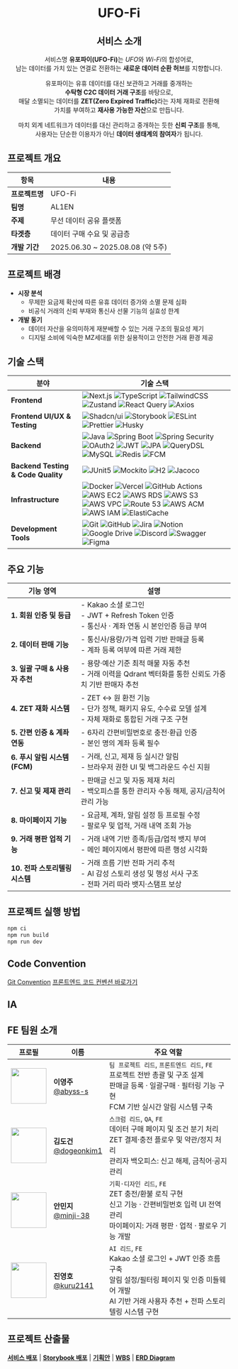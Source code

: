# <div align="center">UFO-Fi</div>

## <div align="center">서비스 소개</div>

<div style="text-align: center">

<p>
서비스명 <strong>유포파이(UFO-Fi)</strong>는 <em>UFO</em>와 <em>Wi-Fi</em>의 합성어로,<br>
남는 데이터를 가치 있는 연결로 전환하는 <strong>새로운 데이터 순환 허브</strong>를 지향합니다.
</p>

<p>
유포파이는 유휴 데이터를 대신 보관하고 거래를 중개하는<br>
<strong>수탁형 C2C 데이터 거래 구조</strong>를 바탕으로,<br>
매달 소멸되는 데이터를 <strong>ZET(Zero Expired Traffic)</strong>라는 자체 재화로 전환해<br>
가치를 부여하고 <strong>재사용 가능한 자산</strong>으로 만듭니다.
</p>

<p>
마치 외계 네트워크가 데이터를 대신 관리하고 중개하는 듯한 <strong>신뢰 구조</strong>를 통해,<br>
사용자는 단순한 이용자가 아닌 <strong>데이터 생태계의 참여자</strong>가 됩니다.
</p>

</div>

## 프로젝트 개요

| 항목           | 내용                             |
| -------------- | -------------------------------- |
| **프로젝트명** | UFO-Fi                           |
| **팀명**       | AL1EN                            |
| **주제**       | 무선 데이터 공유 플랫폼          |
| **타겟층**     | 데이터 구매 수요 및 공급층       |
| **개발 기간**  | 2025.06.30 ~ 2025.08.08 (약 5주) |

## 프로젝트 배경

- **시장 분석**
  - 무제한 요금제 확산에 따른 유휴 데이터 증가와 소멸 문제 심화
  - 비공식 거래의 신뢰 부재와 통신사 선물 기능의 실효성 한계
- **개발 동기**
  - 데이터 자산을 유의미하게 재분배할 수 있는 거래 구조의 필요성 제기
  - 디지털 소비에 익숙한 MZ세대를 위한 실용적이고 안전한 거래 환경 제공

## 기술 스택

| 분야                               | 기술 스택                                                                                                                                                                                                                                                                                                                                                                                                                                                                                                                                                                                                                                                                                                                                                                                                                                                                                                                                                                                                                                                                                                                                          |
| ---------------------------------- | -------------------------------------------------------------------------------------------------------------------------------------------------------------------------------------------------------------------------------------------------------------------------------------------------------------------------------------------------------------------------------------------------------------------------------------------------------------------------------------------------------------------------------------------------------------------------------------------------------------------------------------------------------------------------------------------------------------------------------------------------------------------------------------------------------------------------------------------------------------------------------------------------------------------------------------------------------------------------------------------------------------------------------------------------------------------------------------------------------------------------------------------------- |
| **Frontend**                       | ![Next.js](https://img.shields.io/badge/Next.js-000000?style=flat&logo=next.js&logoColor=white) ![TypeScript](https://img.shields.io/badge/TypeScript-3178C6?style=flat&logo=typescript&logoColor=white) ![TailwindCSS](https://img.shields.io/badge/TailwindCSS-06B6D4?style=flat&logo=tailwindcss&logoColor=white) ![Zustand](https://img.shields.io/badge/Zustand-FF6B35?style=flat&logo=zustand&logoColor=white) ![React Query](https://img.shields.io/badge/React_Query-FF4154?style=flat&logo=reactquery&logoColor=white) ![Axios](https://img.shields.io/badge/Axios-5A29E4?style=flat&logo=axios&logoColor=white)                                                                                                                                                                                                                                                                                                                                                                                                                                                                                                                          |
| **Frontend UI/UX & Testing**       | ![Shadcn/ui](https://img.shields.io/badge/Shadcn%2Fui-000000?style=flat&logo=shadcnui&logoColor=white) ![Storybook](https://img.shields.io/badge/Storybook-FF4785?style=flat&logo=storybook&logoColor=white) ![ESLint](https://img.shields.io/badge/ESLint-4B32C3?style=flat&logo=eslint&logoColor=white) ![Prettier](https://img.shields.io/badge/Prettier-F7B93E?style=flat&logo=prettier&logoColor=black) ![Husky](https://img.shields.io/badge/Husky-42B883?style=flat&logo=husky&logoColor=white)                                                                                                                                                                                                                                                                                                                                                                                                                                                                                                                                                                                                                                             |
| **Backend**                        | ![Java](https://img.shields.io/badge/Java_17-ED8B00?style=flat&logo=openjdk&logoColor=white) ![Spring Boot](https://img.shields.io/badge/Spring_Boot-6DB33F?style=flat&logo=spring-boot&logoColor=white) ![Spring Security](https://img.shields.io/badge/Spring_Security-6DB33F?style=flat&logo=springsecurity&logoColor=white) ![OAuth2](https://img.shields.io/badge/OAuth2-4285F4?style=flat&logo=oauth&logoColor=white) ![JWT](https://img.shields.io/badge/JWT-000000?style=flat&logo=JSON%20web%20tokens&logoColor=white) ![JPA](https://img.shields.io/badge/JPA-59666C?style=flat&logo=hibernate&logoColor=white) ![QueryDSL](https://img.shields.io/badge/QueryDSL-0078D4?style=flat&logo=java&logoColor=white) ![MySQL](https://img.shields.io/badge/MySQL-4479A1?style=flat&logo=mysql&logoColor=white) ![Redis](https://img.shields.io/badge/Redis-DC382D?style=flat&logo=redis&logoColor=white) ![FCM](https://img.shields.io/badge/FCM-FFCA28?style=flat&logo=firebase&logoColor=black)                                                                                                                                              |
| **Backend Testing & Code Quality** | ![JUnit5](https://img.shields.io/badge/JUnit5-25A162?style=flat&logo=junit5&logoColor=white) ![Mockito](https://img.shields.io/badge/Mockito-25A162?style=flat&logo=mockito&logoColor=white) ![H2](https://img.shields.io/badge/H2-0078D4?style=flat&logo=h2&logoColor=white) ![Jacoco](https://img.shields.io/badge/Jacoco-DC382D?style=flat&logo=jacoco&logoColor=white)                                                                                                                                                                                                                                                                                                                                                                                                                                                                                                                                                                                                                                                                                                                                                                         |
| **Infrastructure**                 | ![Docker](https://img.shields.io/badge/Docker-2496ED?style=flat&logo=docker&logoColor=white) ![Vercel](https://img.shields.io/badge/Vercel-000000?style=flat&logo=vercel&logoColor=white) ![GitHub Actions](https://img.shields.io/badge/GitHub_Actions-2088FF?style=flat&logo=github-actions&logoColor=white) ![AWS EC2](https://img.shields.io/badge/AWS_EC2-FF9900?style=flat&logo=amazon-ec2&logoColor=white) ![AWS RDS](https://img.shields.io/badge/AWS_RDS-527FFF?style=flat&logo=amazon-rds&logoColor=white) ![AWS S3](https://img.shields.io/badge/AWS_S3-569A31?style=flat&logo=amazon-s3&logoColor=white) ![AWS VPC](https://img.shields.io/badge/AWS_VPC-FF4F00?style=flat&logo=amazon-aws&logoColor=white) ![Route 53](https://img.shields.io/badge/Route_53-DA7B00?style=flat&logo=amazon-route-53&logoColor=white) ![AWS ACM](https://img.shields.io/badge/AWS_ACM-FF9900?style=flat&logo=amazon-aws&logoColor=white) ![AWS IAM](https://img.shields.io/badge/AWS_IAM-DD344C?style=flat&logo=amazon-aws&logoColor=white) ![ElastiCache](https://img.shields.io/badge/ElastiCache-C925D1?style=flat&logo=amazon-aws&logoColor=white) |
| **Development Tools**              | ![Git](https://img.shields.io/badge/Git-F05032?style=flat&logo=git&logoColor=white) ![GitHub](https://img.shields.io/badge/GitHub-181717?style=flat&logo=github&logoColor=white) ![Jira](https://img.shields.io/badge/Jira-0052CC?style=flat&logo=jira&logoColor=white) ![Notion](https://img.shields.io/badge/Notion-000000?style=flat&logo=notion&logoColor=white) ![Google Drive](https://img.shields.io/badge/Google_Drive-4285F4?style=flat&logo=googledrive&logoColor=white) ![Discord](https://img.shields.io/badge/Discord-5865F2?style=flat&logo=discord&logoColor=white) ![Swagger](https://img.shields.io/badge/Swagger-85EA2D?style=flat&logo=swagger&logoColor=black) ![Figma](https://img.shields.io/badge/Figma-F24E1E?style=flat&logo=figma&logoColor=white)                                                                                                                                                                                                                                                                                                                                                                       |

## **주요 기능**

| **기능 영역**                  | **설명**                                                                                                        |
| ------------------------------ | --------------------------------------------------------------------------------------------------------------- |
| **1. 회원 인증 및 등급**       | - Kakao 소셜 로그인<br>- JWT + Refresh Token 인증<br>- 통신사 · 계좌 연동 시 본인인증 등급 부여                 |
| **2. 데이터 판매 기능**        | - 통신사/용량/가격 입력 기반 판매글 등록<br>- 계좌 등록 여부에 따른 거래 제한                                   |
| **3. 일괄 구매 & 사용자 추천** | - 용량·예산 기준 최적 매물 자동 추천<br>- 거래 이력을 Qdrant 벡터화를 통한 신뢰도 가중치 기반 판매자 추천       |
| **4. ZET 재화 시스템**         | - ZET ↔ 원 환전 기능<br>- 단가 정책, 패키지 유도, 수수료 모델 설계<br>- 자체 재화로 통합된 거래 구조 구현      |
| **5. 간편 인증 & 계좌 연동**   | - 6자리 간편비밀번호로 충전·환급 인증<br>- 본인 명의 계좌 등록 필수                                             |
| **6. 푸시 알림 시스템 (FCM)**  | - 거래, 신고, 제재 등 실시간 알림<br>- 브라우저 권한 UI 및 백그라운드 수신 지원                                 |
| **7. 신고 및 제재 관리**       | - 판매글 신고 및 자동 제재 처리<br>- 백오피스를 통한 관리자 수동 해제, 공지/금칙어 관리 가능                    |
| **8. 마이페이지 기능**         | - 요금제, 계좌, 알림 설정 등 프로필 수정<br>- 팔로우 및 업적, 거래 내역 조회 가능                               |
| **9. 거래 평판 업적 기능**     | - 거래 내역 기반 종족/등급/업적 뱃지 부여<br>- 메인 페이지에서 평판에 따른 행성 시각화                          |
| **10. 전파 스토리텔링 시스템** | - 거래 흐름 기반 전파 거리 추적<br>- AI 감성 스토리 생성 및 행성 서사 구조<br>- 전파 거리 따라 뱃지·스탬프 보상 |

## 프로젝트 실행 방법

```bash
npm ci
npm run build
npm run dev
```

## Code Convention

[Git Convention]()
[프론트엔드 코드 컨벤션 바로가기](https://github.com/Ureca-Final-Project-Team1/UFO-Fi-FE/wiki/%ED%94%84%EB%A1%A0%ED%8A%B8%EC%97%94%EB%93%9C-Code-Convention)

## IA

## FE 팀원 소개

| 프로필                                                                | 이름                                                       | 주요 역할                                                                                                                                                            |
| --------------------------------------------------------------------- | ---------------------------------------------------------- | -------------------------------------------------------------------------------------------------------------------------------------------------------------------- |
| <img src="https://github.com/abyss-s.png" width="80" height="80"/>    | **이영주**<br>[@abyss-s](https://github.com/abyss-s)       | `팀 프로젝트 리드`, `프론트엔드 리드`, `FE`<br>프로젝트 전반 총괄 및 구조 설계<br>판매글 등록 · 일괄구매 · 필터링 기능 구현<br>FCM 기반 실시간 알림 시스템 구축      |
| <img src="https://github.com/dogeonkim1.png" width="80" height="80"/> | **김도건**<br>[@dogeonkim1](https://github.com/dogeonkim1) | `스크럼 리드`, `QA`, `FE`<br>데이터 구매 페이지 및 조건 분기 처리<br>ZET 결제·충전 플로우 및 약관/정지 처리<br>관리자 백오피스: 신고 해제, 금칙어·공지 관리          |
| <img src="https://github.com/minji-38.png" width="80" height="80"/>   | **안민지**<br>[@minji-38](https://github.com/minji-38)     | `기획·디자인 리드`, `FE`<br>ZET 충전/환불 로직 구현<br>신고 기능 · 간편비밀번호 입력 UI 전역 관리<br>마이페이지: 거래 평판 · 업적 · 팔로우 기능 개발                 |
| <img src="https://github.com/kuru2141.png" width="80" height="80"/>   | **진영호**<br>[@kuru2141](https://github.com/kuru2141)     | `AI 리드`, `FE`<br>Kakao 소셜 로그인 + JWT 인증 흐름 구축<br>알림 설정/필터링 페이지 및 인증 미들웨어 개발<br>AI 기반 거래 사용자 추천 + 전파 스토리텔링 시스템 구현 |

## 프로젝트 산출물

**[서비스 배포](https://www.ufo-fi.store)**
\| **[Storybook 배포](https://686aad151c7964b9495b4f40-hqvfjpyhnx.chromatic.com/?path=/docs/components-bulk-bulkcapacityslider--docs)**
\| **[기획안](https://docs.google.com/document/d/1NqRLayCa4AnSClRW7G0doHbIlRZeVMeL/edit?usp=sharing&ouid=101077923369398316818&rtpof=true&sd=true)**
\| **[WBS](https://docs.google.com/spreadsheets/d/1-bXQZqGRbWhyofkfMdC6lOKrp5KHEylr/edit?usp=sharing&ouid=101077923369398316818&rtpof=true&sd=true)**
\| **[ERD Diagram](https://www.erdcloud.com/d/u8JYmdPAEqxb5cRG3)**
